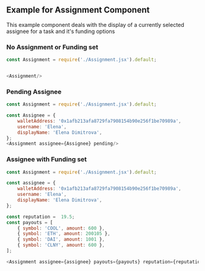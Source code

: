 ## Example for Assignment Component

This example component deals with the display of a currently selected assignee for a task and it's funding options

### No Assignment or Funding set
```js
const Assignment = require('./Assignment.jsx').default;


<Assignment/>
```

### Pending Assignee
```js
const Assignment = require('./Assignment.jsx').default;

const Assignee = {
    walletAddress: '0x1afb213afa8729fa7908154b90e256f1be70989a',
    username: 'Elena',
    displayName: 'Elena Dimitrova',
};
<Assignment assignee={Assignee} pending/>
```


### Assignee with Funding set
```js
const Assignment = require('./Assignment.jsx').default;

const assignee = {
    walletAddress: '0x1afb213afa8729fa7908154b90e256f1be70989a',
    username: 'Elena',
    displayName: 'Elena Dimitrova',
};

const reputation =  19.5;
const payouts = [
    { symbol: 'COOL', amount: 600 },
    { symbol: 'ETH', amount: 200105 },
    { symbol: 'DAI', amount: 1001 },
    { symbol: 'CLNY', amount: 600 },
];

<Assignment assignee={assignee} payouts={payouts} reputation={reputation} />
```